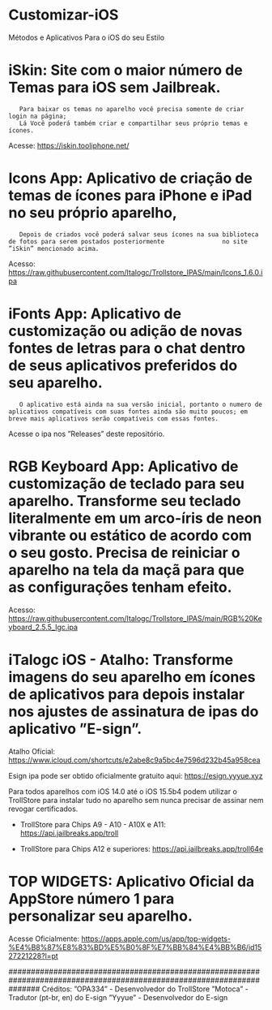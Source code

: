 # Customizar-iOS
Métodos e Aplicativos Para o iOS do seu Estilo


# iSkin: Site com o maior número de Temas para iOS sem Jailbreak. 
       Para baixar os temas no aparelho você precisa somente de criar login na página;
       Lá Você poderá também criar e compartilhar seus próprio temas e ícones.
       
 Acesse: https://iskin.tooliphone.net/
 
       
# Icons App: Aplicativo de criação de temas de ícones para iPhone e iPad no seu próprio aparelho,
       Depois de criados você poderá salvar seus ícones na sua biblioteca de fotos para serem postados posteriormente                no site ”iSkin” mencionado acima.
       
 Acesso: https://raw.githubusercontent.com/Italogc/Trollstore_IPAS/main/Icons_1.6.0.ipa
 
 
# iFonts App: Aplicativo de customização ou adição de novas fontes de letras para o chat dentro de seus aplicativos preferidos do seu aparelho.
       O aplicativo está ainda na sua versão inicial, portanto o numero de aplicativos compatíveis com suas fontes ainda são muito poucos; em breve mais aplicativos serão compatíveis com essas fontes.
       
 
 Acesse o ipa nos ”Releases” deste repositório.
 

# RGB Keyboard App: Aplicativo de customização de teclado para seu aparelho. Transforme seu teclado literalmente em um arco-íris de neon vibrante ou estático de acordo com o seu gosto. Precisa de reiniciar o aparelho na tela da maçã para que as configurações tenham efeito.


Acesso: https://raw.githubusercontent.com/Italogc/Trollstore_IPAS/main/RGB%20Keyboard_2.5.5_Igc.ipa


# iTalogc iOS - Atalho: Transforme imagens do seu aparelho em ícones de aplicativos para depois instalar nos ajustes de assinatura de ipas do aplicativo ”E-sign”.

Atalho Oficial:  https://www.icloud.com/shortcuts/e2abe8c9a5bc4e7596d232b45a958cea

Esign ipa pode ser obtido oficialmente gratuito aqui: https://esign.yyyue.xyz

Para todos aparelhos com iOS 14.0 até o iOS 15.5b4 podem utilizar o TrollStore para instalar tudo no aparelho sem nunca precisar de assinar nem revogar certificados.

* TrollStore para Chips A9 - A10 - A10X e A11:
https://api.jailbreaks.app/troll

* TrollStore para Chips A12 e superiores:
https://api.jailbreaks.app/troll64e


# TOP WIDGETS: Aplicativo Oficial da AppStore número 1 para personalizar seu aparelho.

Acesse Oficialmente: https://apps.apple.com/us/app/top-widgets-%E4%B8%87%E8%83%BD%E5%B0%8F%E7%BB%84%E4%BB%B6/id1527221228?l=pt


#######################################################################################################################
Créditos: ”OPA334” - Desenvolvedor do TrollStore
          ”Motoca” - Tradutor (pt-br, en) do E-sign
          ”Yyyue”  - Desenvolvedor do E-sign 

       
       
